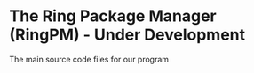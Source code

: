 The Ring Package Manager (RingPM) - Under Development
=====================================================

The main source code files for our program
